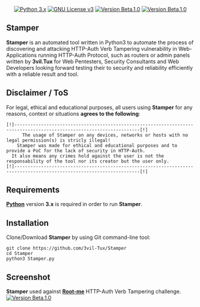 <p align="center">
  <p align="center">
    <a href="http://www.python.org/download/"><img alt="Python 3.x" src="https://img.shields.io/badge/Python-3.x-orange"></a>
    <a href="https://en.wikipedia.org/wiki/GNU_General_Public_License"><img alt="GNU License v3" src="https://img.shields.io/badge/License-GPLv3-red"></a>
    <a href="https://github.com/3vil-Tux/Stamper"><img alt="Version Beta.1.0" src="https://img.shields.io/badge/Version-Beta.1.0-green"></a>
    <a href="https://discord.com/"><img alt="Version Beta.1.0" src="https://img.shields.io/badge/Discord-3vil.Tux%236666-blue"></a>
</p>
</p>

## Stamper
**Stamper** is an automated tool written in Python3 to automate the process of discovering and attacking HTTP-Auth Verb Tampering vulnerability in Web-Applications running HTTP-Auth Protocol, such as routers or admin panels written by **3vil.Tux** for Web Pentesters, Security Consultants and Web Developers looking forward testing their to security and reliability efficiently with a reliable result and tool.

## Disclaimer / ToS
For legal, ethical and educational purposes, all users using **Stamper** for any reasons, context or situations **agrees to the following**:
```
[!]---------------------------------------------------------------------------------------------------------------------[!]
      The usage of Stamper on any devices, networks or hosts with no legal permission(s) is stricly illegal!
    Stamper was made for ethical and educational purposes and to provide a PoC for the lack of security in HTTP-Auth.
  It also means any crimes hold against the user is not the responsability of the tool nor its creator but the user only.
[!]---------------------------------------------------------------------------------------------------------------------[!]
```

## Requirements
**[Python](http://www.python.org/download/)** version **3.x**  is required in order to run **Stamper**.

## Installation
Clone/Download **Stamper** by using Git command-line tool:

    git clone https://github.com/3vil-Tux/Stamper
    cd Stamper
    python3 Stamper.py

## Screenshot
**Stamper** used against **[Root-me](http://challenge01.root-me.org/web-serveur/ch8/)** HTTP-Auth Verb Tampering challenge.
<a href="http://challenge01.root-me.org/web-serveur/ch8/"><img alt="Version Beta.1.0" src="https://cdn.discordapp.com/attachments/780874590019911723/781028232359051274/unknown.png"></a>
